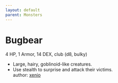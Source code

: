 ```yaml
---
layout: default
parent: Monsters
---
```

# Bugbear
4 HP, 1 Armor, 14 DEX, club (d8, bulky)  
- Large, hairy, goblinoid-like creatures.  
- Use stealth to surprise and attack their victims.  
author: [xenio](https://xenioinabottle.blogspot.com/2021/02/classic-monsters-for-cairnito-part-1.html)
